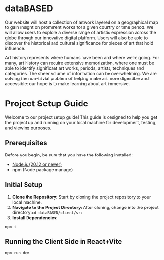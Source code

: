 # dataBASED

Our website will host a collection of artwork layered on a geographical map to gain insight on prominent works for a given country or time period. We will allow users to explore a diverse range of artistic expression across the globe through our innovative digital platform. Users will also be able to discover the historical and cultural significance for pieces of art that hold influence.

Art history represents where humans have been and where we’re going. For many, art history can require extensive memorization, where one must be able to identify significant art works, periods, artists, techniques and categories. The sheer volume of information can be overwhelming. We are solving the non-trivial problem of helping make art more digestible and accessible; our hope is to make learning about art immersive.






# Project Setup Guide

Welcome to our project setup guide! This guide is designed to help you get the project up and running on your local machine for development, testing, and viewing purposes.

## Prerequisites

Before you begin, be sure that you have the following installed:

- [Node.js (20.12 or newer)](https://nodejs.org/en)
- npm (Node package manage)

## Initial Setup

1. **Clone the Repository**: Start by cloning the project repository to your local machine.
2. **Navigate to the Project Directory**: After cloning, change into the project directory:`cd dataBASED/client/src`
3. **Install Dependencies**:
```
npm i
```


## Running the Client Side in React+Vite

   ```
   npm run dev
   ```
